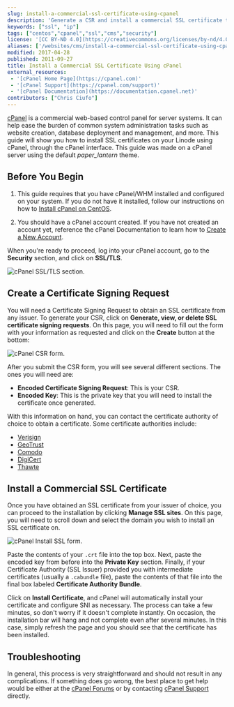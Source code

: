 ```yaml
---
slug: install-a-commercial-ssl-certificate-using-cpanel
description: 'Generate a CSR and install a commercial SSL certificate through the cPanel interface.'
keywords: ["ssl", "ip"]
tags: ["centos","cpanel","ssl","cms","security"]
license: '[CC BY-ND 4.0](https://creativecommons.org/licenses/by-nd/4.0)'
aliases: ['/websites/cms/install-a-commercial-ssl-certificate-using-cpanel/','/websites/cms/cpanel/install-a-commercial-ssl-certificate-using-cpanel/','/web-applications/control-panels/cpanel/ssl-on-cpanel/']
modified: 2017-04-28
published: 2011-09-27
title: Install a Commercial SSL Certificate Using cPanel
external_resources:
 - '[cPanel Home Page](https://cpanel.com)'
 - '[cPanel Support](https://cpanel.com/support)'
 - '[cPanel Documentation](https://documentation.cpanel.net)'
contributors: ["Chris Ciufo"]
---
```


[cPanel](https://cpanel.com/) is a commercial web-based control panel for server systems. It can help ease the burden of common system administration tasks such as website creation, database deployment and management, and more. This guide will show you how to install SSL certificates on your Linode using cPanel, through the cPanel interface. This guide was made on a cPanel server using the default *paper_lantern* theme.

## Before You Begin

1.  This guide requires that you have cPanel/WHM installed and configured on your system. If you do not have it installed, follow our instructions on how to [Install cPanel on CentOS](/docs/guides/install-cpanel-on-centos/).

2.  You should have a cPanel account created. If you have not created an account yet, reference the cPanel Documentation to learn how to [Create a New Account](https://documentation.cpanel.net/display/ALD/Create+a+New+Account).


When you're ready to proceed, log into your cPanel account, go to the **Security** section, and click on **SSL/TLS**.

![cPanel SSL/TLS section.](SSLTLS.png)

## Create a Certificate Signing Request

You will need a Certificate Signing Request to obtain an SSL certificate from any issuer. To generate your CSR, click on **Generate, view, or delete SSL certificate signing requests**. On this page, you will need to fill out the form with your information as requested and click on the **Create** button at the bottom:

![cPanel CSR form.](CSR.png)

After you submit the CSR form, you will see several different sections. The ones you will need are:

- **Encoded Certificate Signing Request**: This is your CSR.
- **Encoded Key**: This is the private key that you will need to install the certificate once generated.

With this information on hand, you can contact the certificate authority of choice to obtain a certificate. Some certificate authorities include:
- [Verisign](http://www.verisign.com/)
- [GeoTrust](https://www.geotrust.com/)
- [Comodo](https://www.comodo.com/)
- [DigiCert](https://www.digicert.com/)
- [Thawte](https://www.thawte.com/)

## Install a Commercial SSL Certificate

Once you have obtained an SSL certificate from your issuer of choice, you can proceed to the installation by clicking **Manage SSL sites**. On this page, you will need to scroll down and select the domain you wish to install an SSL certificate on.

![cPanel Install SSL form.](InstallSSL.png)

Paste the contents of your `.crt` file into the top box. Next, paste the encoded key from before into the **Private Key** section. Finally, if your Certificate Authority (SSL Issuer) provided you with intermediate certificates (usually a `.cabundle` file), paste the contents of that file into the final box labeled **Certificate Authority Bundle**.

Click on **Install Certificate**, and cPanel will automatically install your certificate and configure SNI as necessary. The process can take a few minutes, so don't worry if it doesn't complete instantly. On occasion, the installation bar will hang and not complete even after several minutes. In this case, simply refresh the page and you should see that the certificate has been installed.


## Troubleshooting

In general, this process is very straightforward and should not result in any complications. If something does go wrong, the best place to get help would be either at the [cPanel Forums](https://forums.cpanel.net/) or by contacting [cPanel Support](https://cpanel.com/support) directly.
